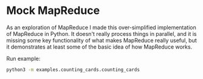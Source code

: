# Mock MapReduce

As an exploration of MapReduce I made this over-simplified implementation of MapReduce in Python. It doesn't really process things in parallel, and it is missing some key functionality of what makes MapReduce really useful, but it demonstrates at least some of the basic idea of how MapReduce works.

Run example:
```bash
python3 -m examples.counting_cards.counting_cards
```
